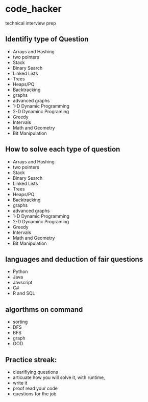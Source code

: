 # code_hacker
technical interview prep

## Identifiy type of Question
- Arrays and Hashing
- two pointers
- Stack
- Binary Search
- Linked Lists
- Trees
- Heaps/PQ
- Backtracking
- graphs
- advanced graphs
- 1-D Dynamic Programming
- 2-D Dynaminc Programing
- Greedy
- Intervals
- Math and Geometry
- Bit Manipulation

## How to solve each type of question
- Arrays and Hashing
- two pointers
- Stack
- Binary Search
- Linked Lists
- Trees
- Heaps/PQ
- Backtracking
- graphs
- advanced graphs
- 1-D Dynamic Programming
- 2-D Dynaminc Programing
- Greedy
- Intervals
- Math and Geometry
- Bit Manipulation

## languages and deduction of fair questions
- Python
- Java
- Javscript
- C#
- R and SQL

## algorthms on command
- sorting
- DFS
- BFS
- graph
- OOD

## Practice streak:
- clearifiying questions
- articuate how you will solve it, with runtime,
- write it 
- proof read your code
- questions for the job




